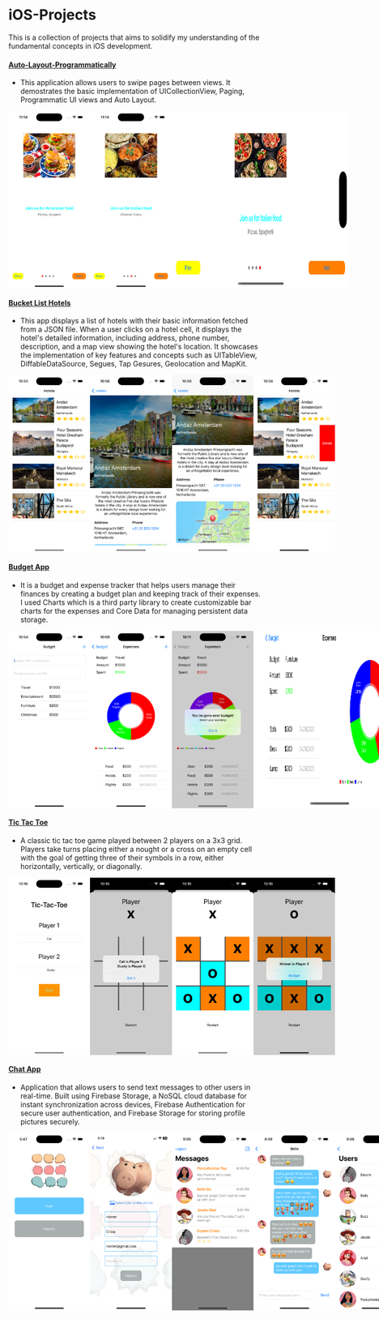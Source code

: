 # iOS-Projects

This is a collection of projects that aims to solidify my understanding of the fundamental concepts in iOS development.

#### [Auto-Layout-Programmatically](https://github.com/cs4372/ios-projects/tree/master/Auto-Layout-Programmatically)
- This application allows users to swipe pages between views. It demostrates the basic implementation of UICollectionView, Paging, Programmatic UI views and Auto Layout.
<div style="display: flex;">
  <img src="https://github.com/cs4372/ios-projects/blob/master/Auto-Layout-Programmatically/Screenshots/autolayout.png" height="350px"/>
  <img src="https://github.com/cs4372/ios-projects/blob/master/Auto-Layout-Programmatically/Screenshots/autolayout2.png" height="350px"/>
  <img src="https://github.com/cs4372/ios-projects/blob/master/Auto-Layout-Programmatically/Screenshots/autolayout3.png" width="350px"/>
</div>

#### [Bucket List Hotels](https://github.com/cs4372/ios-projects/tree/master/Bucket-List-Hotels)
- This app displays a list of hotels with their basic information fetched from a JSON file. When a user clicks on a hotel cell, it displays the hotel's detailed information, including address, phone number, description, and a map view showing the hotel's location. It showcases the implementation of key features and concepts such as UITableView, DiffableDataSource, Segues, Tap Gesures, Geolocation and MapKit.
<div style="display: flex;">
  <img src="https://github.com/cs4372/ios-projects/blob/master/Bucket-List-Hotels/Screenshots/bucket-list-hotels.png" height="350px"/>
  <img src="https://github.com/cs4372/ios-projects/blob/master/Bucket-List-Hotels/Screenshots/bucket-list-hotels2.png" height="350px"/>
  <img src="https://github.com/cs4372/ios-projects/blob/master/Bucket-List-Hotels/Screenshots/bucket-list-hotels3.png" height="350px"/>
  <img src="https://github.com/cs4372/ios-projects/blob/master/Bucket-List-Hotels/Screenshots/bucket-list-hotels4.png" height="350px"/>
</div>

#### [Budget App](https://github.com/cs4372/ios-projects/tree/master/Budget-App)
- It is a budget and expense tracker that helps users manage their finances by creating a budget plan and keeping track of their expenses. I used Charts which is a third party library to create customizable bar charts for the expenses and Core Data for managing persistent data storage. 
<div style="display: flex;">
  <img src="https://github.com/cs4372/ios-projects/blob/master/Budget-App/Screenshots/budget-app1.png" height="350px"/>
  <img src="https://github.com/cs4372/ios-projects/blob/master/Budget-App/Screenshots/budget-app2.png" height="350px"/>
  <img src="https://github.com/cs4372/ios-projects/blob/master/Budget-App/Screenshots/budget-app3.png" height="350px"/>
  <img src="https://github.com/cs4372/ios-projects/blob/master/Budget-App/Screenshots/budget-app4.png" width="300px"/>
</div>

#### [Tic Tac Toe](https://github.com/cs4372/ios-projects/tree/master/Tic-Tac-Toe)
- A classic tic tac toe game played between 2 players on a 3x3 grid. Players take turns placing either a nought or a cross on an empty cell with the goal of getting three of their symbols in a row, either horizontally, vertically, or diagonally.
<div style="display: flex;">
  <img src="https://github.com/cs4372/ios-projects/blob/master/Tic-Tac-Toe/Screenshots/tictactoe.png" height="350px"/>
  <img src="https://github.com/cs4372/ios-projects/blob/master/Tic-Tac-Toe/Screenshots/tictactoe2.png" height="350px"/>
  <img src="https://github.com/cs4372/ios-projects/blob/master/Tic-Tac-Toe/Screenshots/tictactoe3.png" height="350px"/>
  <img src="https://github.com/cs4372/ios-projects/blob/master/Tic-Tac-Toe/Screenshots/tictactoe4.png" height="350px"/>
</div>

#### [Chat App](https://github.com/cs4372/ios-projects/tree/master/ChatApp/ChatApp)
- Application that allows users to send text messages to other users in real-time. Built using Firebase Storage, a NoSQL cloud database for instant synchronization across devices, Firebase Authentication for secure user authentication, and Firebase Storage for storing profile pictures securely.
<div style="display: flex;">
  <img src="https://github.com/cs4372/ios-projects/blob/master/ChatApp/Screenshots/welcomeVC.png" height="350px"/>
  <img src="https://github.com/cs4372/ios-projects/blob/master/ChatApp/Screenshots/registerVC.png" height="350px"/>
  <img src="https://github.com/cs4372/ios-projects/blob/master/ChatApp/Screenshots/MessagesVC.png" height="350px"/>
  <img src="https://github.com/cs4372/ios-projects/blob/master/ChatApp/Screenshots/ChatVC.png" height="350px"/>
  <img src="https://github.com/cs4372/ios-projects/blob/master/ChatApp/Screenshots/UsersVC.png" height="350px"/>
</div>
